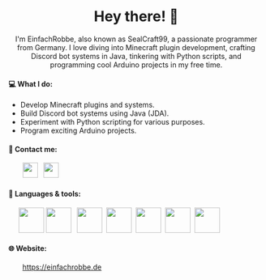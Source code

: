 <h1 align="center">Hey there! 👋</h1>

<p align="center">I'm EinfachRobbe, also known as SealCraft99, a passionate programmer from Germany. I love diving into Minecraft plugin development, crafting Discord bot systems in Java, tinkering with Python scripts, and programming cool Arduino projects in my free time.</p>

#### 💻 What I do:
- Develop Minecraft plugins and systems.
- Build Discord bot systems using Java (JDA).
- Experiment with Python scripting for various purposes.
- Program exciting Arduino projects.

#### 🎫 Contact me:
&nbsp; &nbsp; &nbsp; &nbsp;<a href="https://discord.com/users/860611726252703774"><img src="https://assets-global.website-files.com/6257adef93867e50d84d30e2/636e0a6a49cf127bf92de1e2_icon_clyde_blurple_RGB.png" height=30/></a>&nbsp;&nbsp;&nbsp;<a href="mailto:hi@einfachrobbe.de"><img src="https://static-00.iconduck.com/assets.00/mail-icon-512x419-289bpxr2.png" height=30/></a>

#### 🔧 Languages & tools:
&nbsp;&nbsp;&nbsp;&nbsp;
<a href="https://www.java.com/"><img src="https://cdn4.iconfinder.com/data/icons/logos-and-brands/512/181_Java_logo_logos-512.png" height=50/></a>
<a href="https://jda.wiki/"><img src="https://jda.wiki/assets/images/logo-round.png" height=50/></a>&nbsp;&nbsp;
<a href="https://www.jetbrains.com/idea/"><img src="https://upload.wikimedia.org/wikipedia/commons/thumb/9/9c/IntelliJ_IDEA_Icon.svg/2048px-IntelliJ_IDEA_Icon.svg.png" height=50/></a>&nbsp;
<a href="https://www.python.org/"><img src="https://cdn4.iconfinder.com/data/icons/logos-and-brands/512/267_Python_logo-512.png" height=50/></a>&nbsp;
<a href="https://www.jetbrains.com/pycharm/"><img src="https://upload.wikimedia.org/wikipedia/commons/thumb/1/1d/PyCharm_Icon.svg/1024px-PyCharm_Icon.svg.png" height=50/></a>&nbsp;
<a href="https://www.mysql.com/"><img src="https://cdn-icons-png.flaticon.com/512/5968/5968313.png" height=50/></a>&nbsp;
<a href="https://mariadb.org/"><img src="https://cdn.iconscout.com/icon/free/png-256/free-mariadb-226022.png" height=50/></a>&nbsp;


#### 🌐 Website:
&nbsp; &nbsp; &nbsp; &nbsp;<a href="">https://einfachrobbe.de</a>
